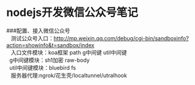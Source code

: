 nodejs开发微信公众号笔记<br/>
=======
###配置、接入微信公众号<br/> 
    测试公众号入口：http://mp.weixin.qq.com/debug/cgi-bin/sandboxinfo?action=showinfo&t=sandbox/index<br/>
    入口文件模块：koa框架 path g中间键 util中间键<br/>
    g中间键模块：sh1加密 raw-body<br/> 
    util中间键模块：bluebird fs<br/>
    服务器代理:ngrok/花生壳/localtunnel/utralhook <br/>
